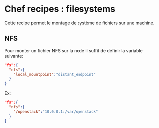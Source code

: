 # Chef recipes : filesystems

Cette recipe permet le montage de système de fichiers sur une machine.

## NFS

Pour monter un fichier NFS sur la node il suffit de définir la variable suivante:

```json
"fs":{
  "nfs":{
    "local_mountpoint":"distant_endpoint"
  }
}
```

Ex:

```json
"fs":{
  "nfs":{
    "/openstack":"10.0.0.1:/var/openstack"
  }
}
```
